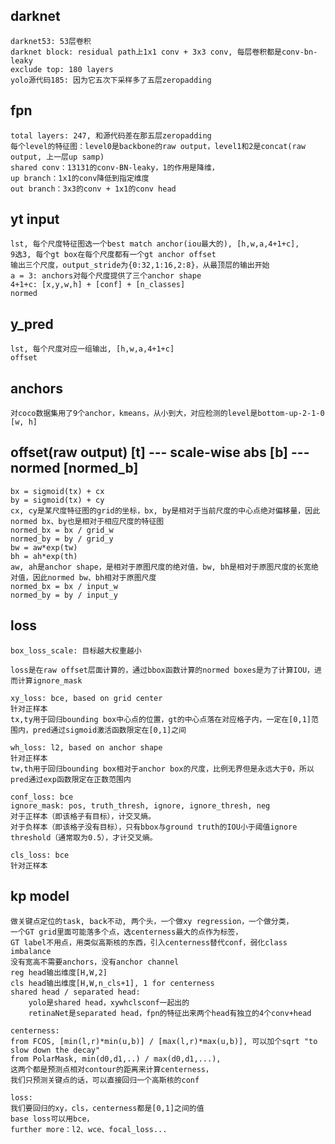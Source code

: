 ## darknet
    darknet53: 53层卷积
    darknet block: residual path上1x1 conv + 3x3 conv, 每层卷积都是conv-bn-leaky
    exclude top: 180 layers
    yolo源代码185: 因为它五次下采样多了五层zeropadding


## fpn
    total layers: 247, 和源代码差在那五层zeropadding
    每个level的特征图：level0是backbone的raw output，level1和2是concat(raw output, 上一层up samp)
    shared conv：13131的conv-BN-leaky，1的作用是降维，
    up branch：1x1的conv降低到指定维度
    out branch：3x3的conv + 1x1的conv head


## yt input
    lst, 每个尺度特征图选一个best match anchor(iou最大的), [h,w,a,4+1+c], 
    9选3, 每个gt box在每个尺度都有一个gt anchor offset
    输出三个尺度，output_stride为{0:32,1:16,2:8}，从最顶层的输出开始
    a = 3: anchors对每个尺度提供了三个anchor shape
    4+1+c: [x,y,w,h] + [conf] + [n_classes]
    normed


## y_pred
    lst, 每个尺度对应一组输出, [h,w,a,4+1+c]
    offset


## anchors
    对coco数据集用了9个anchor，kmeans，从小到大，对应检测的level是bottom-up-2-1-0
    [w, h]


## offset(raw output) [t]  --- scale-wise abs [b] --- normed [normed_b]
    bx = sigmoid(tx) + cx
    by = sigmoid(tx) + cy
    cx, cy是某尺度特征图的grid的坐标，bx, by是相对于当前尺度的中心点绝对偏移量，因此normed bx、by也是相对于相应尺度的特征图
    normed_bx = bx / grid_w
    normed_by = by / grid_y
    bw = aw*exp(tw)
    bh = ah*exp(th)
    aw, ah是anchor shape，是相对于原图尺度的绝对值，bw, bh是相对于原图尺度的长宽绝对值，因此normed bw、bh相对于原图尺度
    normed_bx = bx / input_w
    normed_by = by / input_y


## loss
    box_loss_scale: 目标越大权重越小

    loss是在raw offset层面计算的，通过bbox函数计算的normed boxes是为了计算IOU，进而计算ignore_mask

    xy_loss: bce, based on grid center
    针对正样本
    tx,ty用于回归bounding box中心点的位置，gt的中心点落在对应格子内，一定在[0,1]范围内，pred通过sigmoid激活函数限定在[0,1]之间

    wh_loss: l2, based on anchor shape
    针对正样本
    tw,th用于回归bounding box相对于anchor box的尺度，比例无界但是永远大于0，所以pred通过exp函数限定在正数范围内

    conf_loss: bce
    ignore_mask: pos, truth_thresh, ignore, ignore_thresh, neg
    对于正样本（即该格子有目标），计交叉熵。
    对于负样本（即该格子没有目标），只有bbox与ground truth的IOU小于阈值ignore threshold（通常取为0.5），才计交叉熵。

    cls_loss: bce
    针对正样本


## kp model
    做关键点定位的task, back不动, 两个头，一个做xy regression，一个做分类，
    一个GT grid里面可能落多个点，选centerness最大的点作为标签，
    GT label不用点，用类似高斯核的东西，引入centerness替代conf，弱化class imbalance
    没有宽高不需要anchors，没有anchor channel
    reg head输出维度[H,W,2]
    cls head输出维度[H,W,n_cls+1], 1 for centerness
    shared head / separated head: 
        yolo是shared head，xywhclsconf一起出的
        retinaNet是separated head，fpn的特征出来两个head有独立的4个conv+head

    centerness:
    from FCOS, [min(l,r)*min(u,b)] / [max(l,r)*max(u,b)], 可以加个sqrt "to slow down the decay"
    from PolarMask, min(d0,d1,..) / max(d0,d1,...), 
    这两个都是预测点相对contour的距离来计算centerness，
    我们只预测关键点的话，可以直接回归一个高斯核的conf

    loss:
    我们要回归的xy，cls，centerness都是[0,1]之间的值
    base loss可以用bce，
    further more：l2、wce、focal_loss...






















